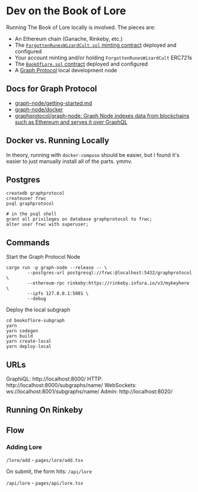 # Dev on the Book of Lore

Running The Book of Lore locally is involved. The pieces are:

- An Ethereum chain (Ganache, Rinkeby, etc.)
- The [`ForgottenRunesWizardCult.sol` minting contract](https://github.com/forgottenrunes/forgotten-runes-contracts/blob/master/contracts/ForgottenRunesWizardsCult.sol) deployed and configured
- Your account minting and/or holding `ForgottenRunesWizardCult` ERC721s
- The [`BookOfLore.sol` contract](https://github.com/forgottenrunes/forgotten-runes-contracts/blob/master/contracts/BookOfLore.sol) deployed and configured
- A [Graph Protocol](https://thegraph.com/docs/developer/quick-start) local development node

## Docs for Graph Protocol

- [graph-node/getting-started.md](https://github.com/graphprotocol/graph-node/blob/master/docs/getting-started.md)
- [graph-node/docker](https://github.com/graphprotocol/graph-node/tree/master/docker)
- [graphprotocol/graph-node: Graph Node indexes data from blockchains such as Ethereum and serves it over GraphQL](https://github.com/graphprotocol/graph-node)

## Docker vs. Running Locally

In theory, running with `docker-compose` should be easier, but I found it's easier to just manually install all of the parts. ymmv.

## Postgres

```
createdb graphprotocol
createuser frwc
psql graphprotocol

# in the psql shell
grant all privileges on database graphprotocol to frwc;
alter user frwc with superuser;
```

## Commands

Start the Graph Protocol Node

```
cargo run -p graph-node --release -- \
        --postgres-url postgresql://frwc:@localhost:5432/graphprotocol \
        --ethereum-rpc rinkeby:https://rinkeby.infura.io/v3/mykeyhere \
        --ipfs 127.0.0.1:5001 \
        --debug
```

Deploy the local subgraph

```
cd bookoflore-subgraph
yarn
yarn codegen
yarn build
yarn create-local
yarn deploy-local
```

## URLs

GraphiQL: http://localhost:8000/
HTTP: http://localhost:8000/subgraphs/name/<subgraph-name>
WebSockets: ws://localhost:8001/subgraphs/name/<subgraph-name>
Admin: http://localhost:8020/

## Running On Rinkeby

## Flow

### Adding Lore

`/lore/add` - `pages/lore/add.tsx`

On submit, the form hits: `/api/lore`

`/api/lore` - `pages/api/lore.tsx`
